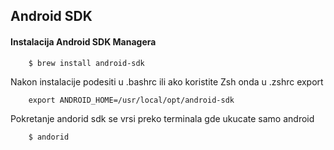 ## Android SDK

#### Instalacija Android SDK Managera

        $ brew install android-sdk

Nakon instalacije podesiti u .bashrc ili ako koristite Zsh onda u .zshrc export

        export ANDROID_HOME=/usr/local/opt/android-sdk

Pokretanje andorid sdk se vrsi preko terminala gde ukucate samo android

        $ andorid
